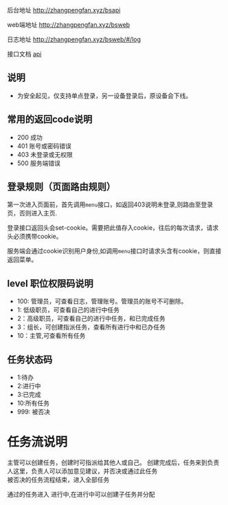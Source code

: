 后台地址
http://zhangpengfan.xyz/bsapi

web端地址
http://zhangpengfan.xyz/bsweb

日志地址
http://zhangpengfan.xyz/bsweb/#/log


接口文档 [api](其他/毕设/api.md)

## 说明
 *  为安全起见，仅支持单点登录，另一设备登录后，原设备会下线。

## 常用的返回code说明   

* 200 成功  
* 401 账号或密码错误  
* 403 未登录或无权限   
* 500 服务端错误

## 登录规则（页面路由规则） 

第一次进入页面前，首先调用`menu`接口，如返回403说明未登录,则路由至登录页，否则进入主页.

登录接口返回头会set-cookie。需要把此值存入cookie，往后的每次请求，请求头必须携带cookie。   

服务端会通过cookie识别用户身份,如调用`menu`接口时请求头含有cookie，则直接返回菜单。

## level 职位权限码说明  
 * 100: 管理员，可查看日志，管理账号。管理员的账号不可删除。
 * 1: 低级职员，可查看自己的进行中任务
 * 2：高级职员，可查看自己的进行中任务，和已完成任务
 * 3：组长，可创建指派任务，查看所有进行中和已办任务
 * 10：主管,可查看所有任务


## 任务状态码
 
 * 1:待办
 * 2:进行中   
 * 3:已完成  
 * 10:所有任务  
 * 999: 被否决  



 # 任务流说明  

 主管可以创建任务，创建时可指派给其他人或自己。 
 创建完成后，任务来到负责人这里，负责人可以添加意见建议，并否决或通过此任务   
 被否决的任务流程结束，进入全部任务   

 通过的任务进入 进行中,在进行中可以创建子任务并分配



